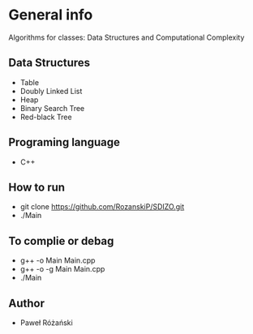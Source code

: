 # General info
Algorithms for classes: Data Structures and Computational Complexity

## Data Structures
* Table
* Doubly Linked List
* Heap
* Binary Search Tree
* Red-black Tree


## Programing language
* C++

## How to run
* git clone https://github.com/RozanskiP/SDIZO.git
* ./Main

## To complie or debag 
* g++ -o Main Main.cpp
* g++ -o -g Main Main.cpp
* ./Main


## Author
* Paweł Różański

